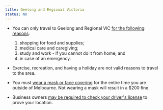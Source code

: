 ```yaml
---
title: Geelong and Regional Victoria
status: NO
---
```


- You can only travel to Geelong and Regional VIC [for the following
  reasons][1]:

  1. shopping for food and supplies;
  2. medical care and caregiving;
  3. study and work - if you cannot do it from home; and
  4. in case of an emergency.

- Exercise, recreation, and having a holiday are not valid reasons to travel to
  the area.

- You must [wear a mask or face covering][mask] for the entire time you are
  outside of Melbourne. Not wearing a mask will result in a $200 fine.

- Business owners [may be required to check your driver's license][2] to prove
  your location.

[1]:
  https://www.dhhs.vic.gov.au/stay-home-metropolitan-melbourne-and-mitchell-shire-covid-19#what-restrictions-apply-if-i-live-in-metropolitan-melbourne-and-mitchell-shire-but-travel-outside-of-the-areanbsp
[2]:
  https://www.dhhs.vic.gov.au/restaurants-and-cafes-covid19#im-a-caf-owner-in-regional-victoria-can-i-be-fined-if-i-unintentionally-serve-someone-who-is-from-melbourne
[mask]: https://www.vic.gov.au/coronavirus-covid-19-restrictions-victoria#update-on-wearing-face-coverings-and-extending-the-state-of-emergency
